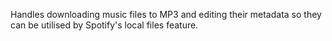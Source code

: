 Handles downloading music files to MP3 and editing their metadata so they can be utilised by Spotify's local files feature.
